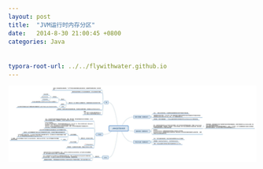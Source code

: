 ```yaml
---
layout: post
title:  "JVM运行时内存分区"
date:   2014-8-30 21:00:45 +0800
categories: Java

 
typora-root-url: ../../flywithwater.github.io
---
```


![img](/assets/Java/JVM运行时内存.jpg)

 